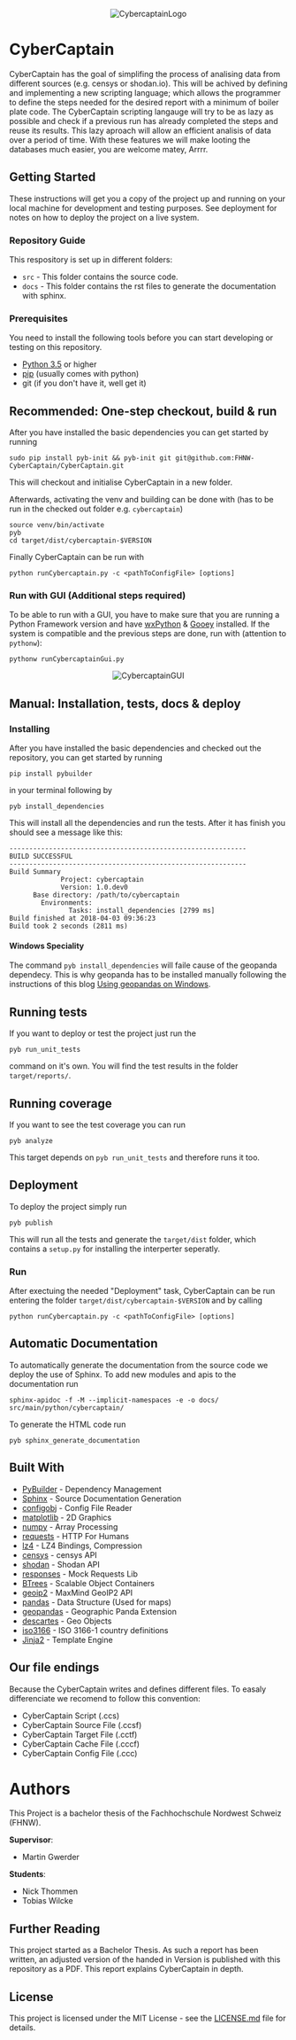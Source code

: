 <p align="center">
  <img src="https://gitlab.fhnw.ch/IP56/cybercaptain/uploads/5296e9e1031aba85ae63a2618f8755f3/Logo_CyberCaptain_1_sm.jpg" alt="CybercaptainLogo" />
</p>

# CyberCaptain
CyberCaptain has the goal of simplifing the process of analising data from different sources (e.g. censys or shodan.io). This will be achived by defining and implementing a new scripting language; which allows the programmer to define the steps needed for the desired report with a minimum of boiler plate code. The CyberCaptain scripting langauge will try to be as lazy as possible and check if a previous run has already completed the steps and reuse its results. This lazy aproach will allow an efficient analisis of data over a period of time. With these features we will make looting the databases much easier, you are welcome matey, Arrrr.

## Getting Started
These instructions will get you a copy of the project up and running on your local machine for development and testing purposes. See deployment for notes on how to deploy the project on a live system.

### Repository Guide
This respository is set up in different folders:
* `src` - This folder contains the source code.
* `docs` - This folder contains the rst files to generate the documentation with sphinx.

### Prerequisites
You need to install the following tools before you can start developing or testing on this repository.

* [Python 3.5](https://www.python.org/) or higher
* [pip](https://pip.pypa.io/en/stable/installing/) (usually comes with python)
* git (if you don't have it, well get it)

## Recommended: One-step checkout, build & run
After you have installed the basic dependencies you can get started by running
```
sudo pip install pyb-init && pyb-init git git@github.com:FHNW-CyberCaptain/CyberCaptain.git
```
This will checkout and initialise CyberCaptain in a new folder.

Afterwards, activating the venv and building can be done with (has to be run in the checked out folder e.g. `cybercaptain`)
```
source venv/bin/activate
pyb
cd target/dist/cybercaptain-$VERSION
```

Finally CyberCaptain can be run with
```
python runCybercaptain.py -c <pathToConfigFile> [options]
```

### Run with GUI (Additional steps required)
To be able to run with a GUI, you have to make sure that you are running a Python Framework version and have [wxPython](https://wxpython.org/) & [Gooey](https://github.com/chriskiehl/Gooey) installed.
If the system is compatible and the previous steps are done, run with (attention to `pythonw`):
```
pythonw runCybercaptainGui.py
```

<p align="center">
  <img src="https://gitlab.fhnw.ch/IP56/cybercaptain/uploads/b1f87865b7ddc547caa8d9b76a1b151b/cybercaptain_gui_sm.png" alt="CybercaptainGUI" />
</p>

## Manual: Installation, tests, docs & deploy
### Installing
After you have installed the basic dependencies and checked out the repository, you can get started by running 
```
pip install pybuilder
```
in your terminal following by
```
pyb install_dependencies
```

This will install all the dependencies and run the tests. After it has finish you should see a message like this:
```
------------------------------------------------------------
BUILD SUCCESSFUL
------------------------------------------------------------
Build Summary
             Project: cybercaptain
             Version: 1.0.dev0
      Base directory: /path/to/cybercaptain
        Environments: 
               Tasks: install_dependencies [2799 ms]
Build finished at 2018-04-03 09:36:23
Build took 2 seconds (2811 ms)
```

#### Windows Speciality
The command `pyb install_dependencies` will faile cause of the geopanda dependecy. This is why geopanda has to be installed manually following the instructions of this blog [Using geopandas on Windows](https://geoffboeing.com/2014/09/using-geopandas-windows/).

## Running tests
If you want to deploy or test the project just run the 
```
pyb run_unit_tests
```
command on it's own. You will find the test results in the folder `target/reports/`.

## Running coverage
If you want to see the test coverage you can run
```
pyb analyze
```
This target depends on `pyb run_unit_tests` and therefore runs it too.

## Deployment
To deploy the project simply run 
```
pyb publish
```
This will run all the tests and generate the `target/dist` folder, which contains a `setup.py` for installing the interperter seperatly.

### Run
After exectuing the needed "Deployment" task, CyberCaptain can be run entering the folder `target/dist/cybercaptain-$VERSION` and by calling
```
python runCybercaptain.py -c <pathToConfigFile> [options]
```

## Automatic Documentation
To automatically generate the documentation from the source code we deploy the use of Sphinx. To add new modules and apis to the documentation run 
```
sphinx-apidoc -f -M --implicit-namespaces -e -o docs/ src/main/python/cybercaptain/
```

To generate the HTML code run
```
pyb sphinx_generate_documentation
```

## Built With
* [PyBuilder](http://pybuilder.github.io/) - Dependency Management
* [Sphinx](http://www.sphinx-doc.org/) - Source Documentation Generation
* [configobj](https://github.com/DiffSK/configobj) - Config File Reader
* [matplotlib](https://pypi.org/project/matplotlib/) - 2D Graphics
* [numpy](https://pypi.org/project/numpy/) - Array Processing
* [requests](https://pypi.org/project/requests/) - HTTP For Humans
* [lz4](https://pypi.org/project/numpy/) - LZ4 Bindings, Compression
* [censys](https://pypi.org/project/censys/) - censys API
* [shodan](https://pypi.org/project/shodan/) - Shodan API
* [responses](https://pypi.org/project/responses/) - Mock Requests Lib
* [BTrees](https://pypi.org/project/BTrees/) - Scalable Object Containers
* [geoip2](https://pypi.org/project/geoip2/) - MaxMind GeoIP2 API
* [pandas](https://pypi.org/project/pandas/) - Data Structure (Used for maps)
* [geopandas](https://pypi.org/project/geopandas/) - Geographic Panda Extension
* [descartes](https://pypi.org/project/descartes/) - Geo Objects
* [iso3166](https://pypi.org/project/iso3166/) - ISO 3166-1 country definitions
* [Jinja2](https://pypi.org/project/Jinja2/) - Template Engine

## Our file endings
Because the CyberCaptain writes and defines different files. To easaly differenciate we recomend to follow this convention:
* CyberCaptain Script (.ccs)
* CyberCaptain Source File (.ccsf)
* CyberCaptain Target File  (.cctf)
* CyberCaptain Cache File (.cccf)
* CyberCaptain Config File (.ccc)

# Authors
This Project is a bachelor thesis of the Fachhochschule Nordwest Schweiz (FHNW).

**Supervisor**:
* Martin Gwerder

**Students**:
* Nick Thommen
* Tobias Wilcke

## Further Reading
This project started as a Bachelor Thesis. As such a report has been written, an adjusted version of the handed in Version is published with this repository as a PDF. This report explains CyberCaptain in depth.

## License
This project is licensed under the MIT License - see the [LICENSE.md](LICENSE.md) file for details.
